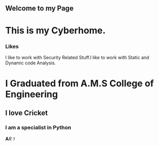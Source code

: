 ## Welcome to my Page
# This is my Cyberhome.

### Likes

I like to work with Security Related Stuff.I like to work with Static and Dynamic code Analysis.

# I Graduated from **A.M.S College of Engineering**
## I love Cricket
### I am a specialist in Python
**A**_R_ `7`
